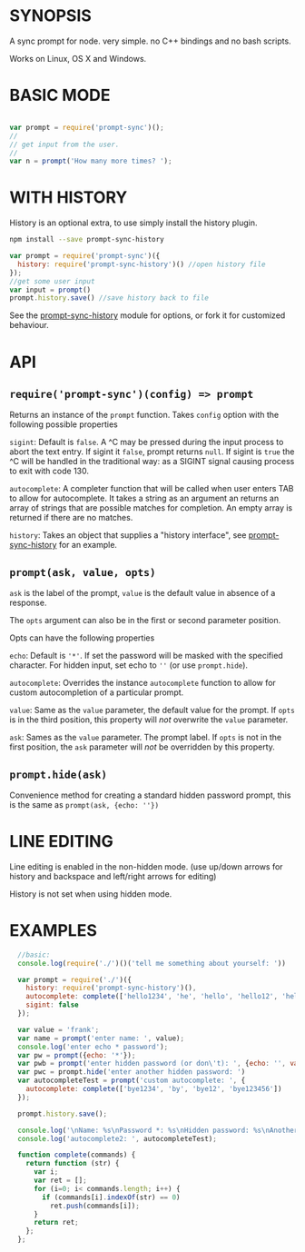 # SYNOPSIS
A sync prompt for node. very simple. no C++ bindings and no bash scripts.

Works on Linux, OS X and Windows.

# BASIC MODE
```js

var prompt = require('prompt-sync')();
//
// get input from the user.
//
var n = prompt('How many more times? ');
```
# WITH HISTORY

History is an optional extra, to use simply install the history plugin. 

```sh
npm install --save prompt-sync-history
```

```js
var prompt = require('prompt-sync')({
  history: require('prompt-sync-history')() //open history file
});
//get some user input
var input = prompt()
prompt.history.save() //save history back to file
```

See the [prompt-sync-history](http://npm.im/prompt-sync-history) module
for options, or fork it for customized behaviour. 

# API

## `require('prompt-sync')(config) => prompt` 

Returns an instance of the `prompt` function.
Takes `config` option with the following possible properties

`sigint`: Default is `false`. A ^C may be pressed during the input process to abort the text entry. If sigint it `false`, prompt returns `null`. If sigint is `true` the ^C will be handled in the traditional way: as a SIGINT signal causing process to exit with code 130.

`autocomplete`: A completer function that will be called when user enters TAB to allow for autocomplete. It takes a string as an argument an returns an array of strings that are possible matches for completion. An empty array is returned if there are no matches.

`history`: Takes an object that supplies a "history interface", see [prompt-sync-history](http://npm.im/prompt-sync-history) for an example.

## `prompt(ask, value, opts)`

`ask` is the label of the prompt, `value` is the default value
in absence of a response. 

The `opts` argument can also be in the first or second parameter position.

Opts can have the following properties

`echo`: Default is `'*'`. If set the password will be masked with the specified character. For hidden input, set echo to `''` (or use `prompt.hide`).

`autocomplete`: Overrides the instance `autocomplete` function to allow for custom 
autocompletion of a particular prompt.

`value`: Same as the `value` parameter, the default value for the prompt. If `opts`
is in the third position, this property will *not* overwrite the `value` parameter.

`ask`: Sames as the `value` parameter. The prompt label. If `opts` is not in the first position, the `ask` parameter will *not* be overridden by this property.

## `prompt.hide(ask)`

Convenience method for creating a standard hidden password prompt, 
this is the same as `prompt(ask, {echo: ''})`


# LINE EDITING
Line editing is enabled in the non-hidden mode. (use up/down arrows for history and backspace and left/right arrows for editing)

History is not set when using hidden mode.

# EXAMPLES

```js
  //basic:
  console.log(require('./')()('tell me something about yourself: '))

  var prompt = require('./')({
    history: require('prompt-sync-history')(),
    autocomplete: complete(['hello1234', 'he', 'hello', 'hello12', 'hello123456']),
    sigint: false
  });

  var value = 'frank';
  var name = prompt('enter name: ', value);
  console.log('enter echo * password');
  var pw = prompt({echo: '*'});
  var pwb = prompt('enter hidden password (or don\'t): ', {echo: '', value: '*pwb default*'})
  var pwc = prompt.hide('enter another hidden password: ')
  var autocompleteTest = prompt('custom autocomplete: ', {
    autocomplete: complete(['bye1234', 'by', 'bye12', 'bye123456'])
  });

  prompt.history.save();

  console.log('\nName: %s\nPassword *: %s\nHidden password: %s\nAnother Hidden password: %s', name, pw, pwb, pwc);
  console.log('autocomplete2: ', autocompleteTest);

  function complete(commands) {
    return function (str) {
      var i;
      var ret = [];
      for (i=0; i< commands.length; i++) {
        if (commands[i].indexOf(str) == 0)
          ret.push(commands[i]);
      }
      return ret;
    };
  };
```
